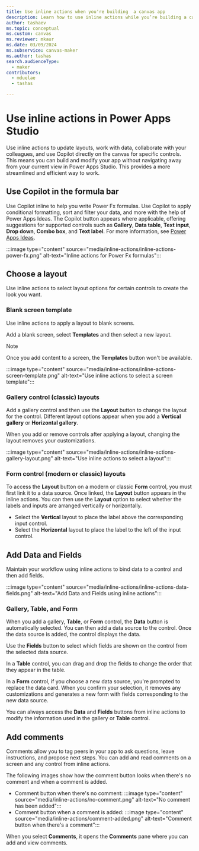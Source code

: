 ```yaml
---
title: Use inline actions when you're building  a canvas app
description: Learn how to use inline actions while you’re building a canvas app in Power Apps Studio.
author: tashaev
ms.topic: conceptual
ms.custom: canvas
ms.reviewer: mkaur
ms.date: 03/09/2024
ms.subservice: canvas-maker
ms.author: tashas
search.audienceType: 
  - maker
contributors:
  - mduelae
  - tashas
  
---
```


# Use inline actions in Power Apps Studio 

Use inline actions to update layouts, work with data, collaborate with your colleagues, and use Copilot directly on the canvas for specific controls. This means you can build and modify your app without navigating away from your current view in Power Apps Studio. This provides a more streamlined and efficient way to work.

## Use Copilot in the formula bar

Use Copilot inline to help you write Power Fx formulas. Use Copilot to apply conditional formatting, sort and filter your data, and more with the help of Power Apps Ideas. The Copilot button appears where applicable, offering suggestions for supported controls such as **Gallery**, **Data table**, **Text input**, **Drop down**, **Combo box**, and **Text label**. For more information, see [Power Apps Ideas](power-apps-ideas.md).

:::image type="content" source="media/inline-actions/inline-actions-power-fx.png" alt-text="Inline actions for Power Fx formulas":::

## Choose a layout

Use inline actions to select layout options for certain controls to create the look you want.

### Blank screen template

Use inline actions to apply a layout to blank screens. 

Add a blank screen, select **Templates** and then select a new layout. 

> [!NOTE]
> Once you add content to a screen, the **Templates** button won't be available.

:::image type="content" source="media/inline-actions/inline-actions-screen-template.png" alt-text="Use inline actions to select a screen template":::

### Gallery control (classic) layouts

Add a gallery control and then use the **Layout** button to change the layout for the control. Different layout options appear when you add  a **Vertical gallery** or **Horizontal gallery**.

When you add or remove controls after applying a layout, changing the layout removes your customizations.

:::image type="content" source="media/inline-actions/inline-actions-gallery-layout.png" alt-text="Use inline actions to select a layout":::

### Form control (modern or classic) layouts

To access the **Layout** button on a modern or classic **Form** control, you must first link it to a data source. Once linked, the **Layout** button appears in the inline actions. You can then use the **Layout** option to select whether the labels and inputs are arranged vertically or horizontally.

- Select the **Vertical** layout to place the label above the corresponding input control.
- Select the **Horizontal** layout to place the label to the left of the input control.

## Add Data and Fields

Maintain your workflow using inline actions to bind data to a control and then add fields.

:::image type="content" source="media/inline-actions/inline-actions-data-fields.png" alt-text="Add Data and Fields using inline actions":::

### Gallery, Table, and Form

 When you add a gallery, **Table**, or **Form** control, the **Data** button is automatically selected. You can then add a data source to the control. Once the data source is added, the control displays the data.

 Use the **Fields** button to select which fields are shown on the control from the selected data source.

 In a **Table** control, you can drag and drop the fields to change the order that they appear in the table.

In a **Form** control, if you choose a new data source, you're prompted to replace the data card. When you confirm your selection, it removes any customizations and generates a new form with fields corresponding to the new data source.  

You can always access the **Data** and **Fields** buttons from inline actions to modify the information used in the gallery or **Table**  control.

## Add comments

Comments allow you to tag peers in your app to ask questions, leave instructions, and propose next steps. You can add and read
comments on a screen and any control from inline actions.  

The following images show how the comment button looks when there's no comment and when a comment is added.

- Comment button when there's no comment: :::image type="content" source="media/inline-actions/no-comment.png" alt-text="No comment has been added":::
- Comment button when a comment is added: :::image type="content" source="media/inline-actions/comment-added.png" alt-text="Comment button when there's a comment":::

 When you select **Comments**, it opens the **Comments** pane where you can add and view comments.
